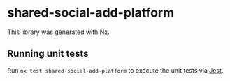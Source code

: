 # shared-social-add-platform

This library was generated with [Nx](https://nx.dev).

## Running unit tests

Run `nx test shared-social-add-platform` to execute the unit tests via [Jest](https://jestjs.io).
